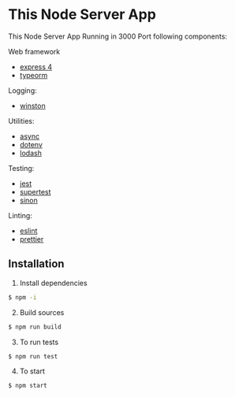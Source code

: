 # This Node Server App
This Node Server App Running in 3000 Port
following components:

Web framework
- [express 4](https://expressjs.com/)
- [typeorm](https://typeorm.io/)

Logging:
- [winston](https://github.com/winstonjs/winston)

Utilities:
- [async](https://caolan.github.io/async/v3/)
- [dotenv](https://github.com/motdotla/dotenv)
- [lodash](https://lodash.com/docs/4.17.15)

Testing:
- [jest](https://jestjs.io/)
- [supertest](https://github.com/visionmedia/supertest)
- [sinon](https://sinonjs.org/)

Linting:
- [eslint](https://eslint.org/)
- [prettier](https://prettier.io/)

## Installation
1. Install dependencies

```bash
$ npm -i
```

2. Build sources

```bash
$ npm run build
```

3. To run tests

```bash
$ npm run test
```

4. To start

```bash
$ npm start
```